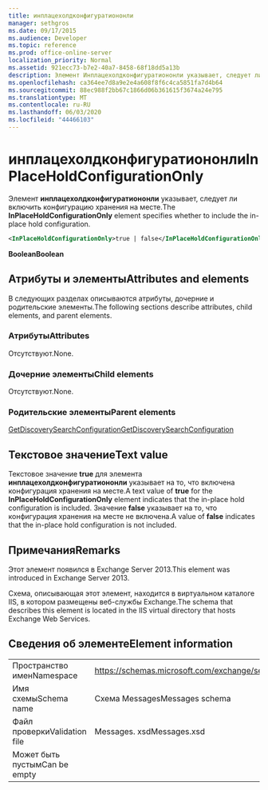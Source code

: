 ```yaml
---
title: инплацехолдконфигуратиононли
manager: sethgros
ms.date: 09/17/2015
ms.audience: Developer
ms.topic: reference
ms.prod: office-online-server
localization_priority: Normal
ms.assetid: 921ecc73-b7e2-40a7-8458-68f18dd5a13b
description: Элемент Инплацехолдконфигуратиононли указывает, следует ли включить конфигурацию хранения на месте.
ms.openlocfilehash: ca364ee7d8a9e2e4a608f8f6c4ca5851fa7d4b64
ms.sourcegitcommit: 88ec988f2bb67c1866d06b361615f3674a24e795
ms.translationtype: MT
ms.contentlocale: ru-RU
ms.lasthandoff: 06/03/2020
ms.locfileid: "44466103"
---
```

# <a name="inplaceholdconfigurationonly"></a><span data-ttu-id="b9898-103">инплацехолдконфигуратиононли</span><span class="sxs-lookup"><span data-stu-id="b9898-103">InPlaceHoldConfigurationOnly</span></span>

<span data-ttu-id="b9898-104">Элемент **инплацехолдконфигуратиононли** указывает, следует ли включить конфигурацию хранения на месте.</span><span class="sxs-lookup"><span data-stu-id="b9898-104">The **InPlaceHoldConfigurationOnly** element specifies whether to include the in-place hold configuration.</span></span> 
  
```XML
<InPlaceHoldConfigurationOnly>true | false</InPlaceHoldConfigurationOnly>
```

 <span data-ttu-id="b9898-105">**Boolean**</span><span class="sxs-lookup"><span data-stu-id="b9898-105">**Boolean**</span></span>
## <a name="attributes-and-elements"></a><span data-ttu-id="b9898-106">Атрибуты и элементы</span><span class="sxs-lookup"><span data-stu-id="b9898-106">Attributes and elements</span></span>

<span data-ttu-id="b9898-107">В следующих разделах описываются атрибуты, дочерние и родительские элементы.</span><span class="sxs-lookup"><span data-stu-id="b9898-107">The following sections describe attributes, child elements, and parent elements.</span></span>
  
### <a name="attributes"></a><span data-ttu-id="b9898-108">Атрибуты</span><span class="sxs-lookup"><span data-stu-id="b9898-108">Attributes</span></span>

<span data-ttu-id="b9898-109">Отсутствуют.</span><span class="sxs-lookup"><span data-stu-id="b9898-109">None.</span></span>
  
### <a name="child-elements"></a><span data-ttu-id="b9898-110">Дочерние элементы</span><span class="sxs-lookup"><span data-stu-id="b9898-110">Child elements</span></span>

<span data-ttu-id="b9898-111">Отсутствуют.</span><span class="sxs-lookup"><span data-stu-id="b9898-111">None.</span></span>
  
### <a name="parent-elements"></a><span data-ttu-id="b9898-112">Родительские элементы</span><span class="sxs-lookup"><span data-stu-id="b9898-112">Parent elements</span></span>

[<span data-ttu-id="b9898-113">GetDiscoverySearchConfiguration</span><span class="sxs-lookup"><span data-stu-id="b9898-113">GetDiscoverySearchConfiguration</span></span>](getdiscoverysearchconfiguration.md)
  
## <a name="text-value"></a><span data-ttu-id="b9898-114">Текстовое значение</span><span class="sxs-lookup"><span data-stu-id="b9898-114">Text value</span></span>

<span data-ttu-id="b9898-115">Текстовое значение **true** для элемента **инплацехолдконфигуратиононли** указывает на то, что включена конфигурация хранения на месте.</span><span class="sxs-lookup"><span data-stu-id="b9898-115">A text value of **true** for the **InPlaceHoldConfigurationOnly** element indicates that the in-place hold configuration is included.</span></span> <span data-ttu-id="b9898-116">Значение **false** указывает на то, что конфигурация хранения на месте не включена.</span><span class="sxs-lookup"><span data-stu-id="b9898-116">A value of **false** indicates that the in-place hold configuration is not included.</span></span> 
  
## <a name="remarks"></a><span data-ttu-id="b9898-117">Примечания</span><span class="sxs-lookup"><span data-stu-id="b9898-117">Remarks</span></span>

<span data-ttu-id="b9898-118">Этот элемент появился в Exchange Server 2013.</span><span class="sxs-lookup"><span data-stu-id="b9898-118">This element was introduced in Exchange Server 2013.</span></span>
  
<span data-ttu-id="b9898-119">Схема, описывающая этот элемент, находится в виртуальном каталоге IIS, в котором размещены веб-службы Exchange.</span><span class="sxs-lookup"><span data-stu-id="b9898-119">The schema that describes this element is located in the IIS virtual directory that hosts Exchange Web Services.</span></span>
  
## <a name="element-information"></a><span data-ttu-id="b9898-120">Сведения об элементе</span><span class="sxs-lookup"><span data-stu-id="b9898-120">Element information</span></span>

|||
|:-----|:-----|
|<span data-ttu-id="b9898-121">Пространство имен</span><span class="sxs-lookup"><span data-stu-id="b9898-121">Namespace</span></span>  <br/> |https://schemas.microsoft.com/exchange/services/2006/messages  <br/> |
|<span data-ttu-id="b9898-122">Имя схемы</span><span class="sxs-lookup"><span data-stu-id="b9898-122">Schema name</span></span>  <br/> |<span data-ttu-id="b9898-123">Схема Messages</span><span class="sxs-lookup"><span data-stu-id="b9898-123">Messages schema</span></span>  <br/> |
|<span data-ttu-id="b9898-124">Файл проверки</span><span class="sxs-lookup"><span data-stu-id="b9898-124">Validation file</span></span>  <br/> |<span data-ttu-id="b9898-125">Messages. xsd</span><span class="sxs-lookup"><span data-stu-id="b9898-125">Messages.xsd</span></span>  <br/> |
|<span data-ttu-id="b9898-126">Может быть пустым</span><span class="sxs-lookup"><span data-stu-id="b9898-126">Can be empty</span></span>  <br/> ||
   

